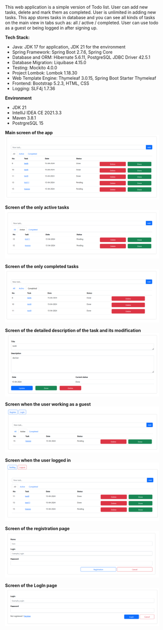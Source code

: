 This web application is a simple version of Todo list.
User can add new tasks, delete and mark them as completed. 
User is unlimited in adding new tasks.
This app stores tasks in database and you can see all kinds of tasks on the main 
view in tabs such as: all / active / completed.
User can use todo as a guest or being logged in after signing up.

**Tech Stack:**
+ Java: JDK 17 for application, JDK 21 for the environment
+ Spring Framework: Spring Boot 2.7.6, Spring Core 
+ Database and ORM: Hibernate 5.6.11, PostgreSQL JDBC Driver 42.5.1
+ Database Migration: Liquibase 4.15.0
+ Testing: Mockito 4.0.0
+ Project Lombok: Lombok 1.18.30
+ Web Template Engine: Thymeleaf 3.0.15, Spring Boot Starter Thymeleaf
+ Frontend: Bootstrap 5.2.3, HTML, CSS
+ Logging: SLF4j 1.7.36

**Environment**
+ JDK 21
+ IntelliJ IDEA CE 2021.3.3 
+ Maven 3.8.1 
+ PostrgreSQL 15

**Main screen of the app**
![](files/All.png)

**Screen of the only active tasks**
![](files/Active.png)

**Screen of the only completed tasks**
![](files/Done.png)

**Screen of the detailed description of the task and its modification**
![](files/ChangeTheTask.png)

**Screen when the user working as a guest**
![](files/Guest.png)

**Screen when the user logged in**
![](files/Logged.png)

**Screen of the registration page**
![](files/Registration.png)

**Screen of the LogIn page**
![](files/LogIn.png)